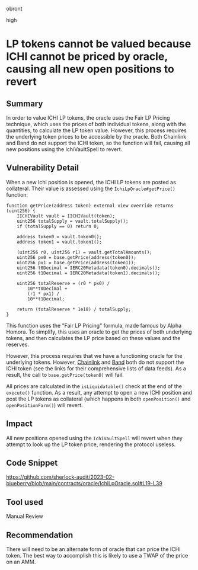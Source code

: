 obront

high

# LP tokens cannot be valued because ICHI cannot be priced by oracle, causing all new open positions to revert

## Summary

In order to value ICHI LP tokens, the oracle uses the Fair LP Pricing technique, which uses the prices of both individual tokens, along with the quantities, to calculate the LP token value. However, this process requires the underlying token prices to be accessible by the oracle. Both Chainlink and Band do not support the ICHI token, so the function will fail, causing all new positions using the IchiVaultSpell to revert.

## Vulnerability Detail

When a new Ichi position is opened, the ICHI LP tokens are posted as collateral. Their value is assessed using the `IchiLpOracle#getPrice()` function:

```solidity
function getPrice(address token) external view override returns (uint256) {
    IICHIVault vault = IICHIVault(token);
    uint256 totalSupply = vault.totalSupply();
    if (totalSupply == 0) return 0;

    address token0 = vault.token0();
    address token1 = vault.token1();

    (uint256 r0, uint256 r1) = vault.getTotalAmounts();
    uint256 px0 = base.getPrice(address(token0));
    uint256 px1 = base.getPrice(address(token1));
    uint256 t0Decimal = IERC20Metadata(token0).decimals();
    uint256 t1Decimal = IERC20Metadata(token1).decimals();

    uint256 totalReserve = (r0 * px0) /
        10**t0Decimal +
        (r1 * px1) /
        10**t1Decimal;

    return (totalReserve * 1e18) / totalSupply;
}
```
This function uses the "Fair LP Pricing" formula, made famous by Alpha Homora. To simplify, this uses an oracle to get the prices of both underlying tokens, and then calculates the LP price based on these values and the reserves.

However, this process requires that we have a functioning oracle for the underlying tokens. However, [Chainlink](https://data.chain.link/) and [Band](https://data.bandprotocol.com/) both do not support the ICHI token (see the links for their comprehensive lists of data feeds). As a result, the call to `base.getPrice(token0)` will fail.

All prices are calculated in the `isLiquidatable()` check at the end of the `execute()` function. As a result, any attempt to open a new ICHI position and post the LP tokens as collateral (which happens in both `openPosition()` and `openPositionFarm()`) will revert.

## Impact

All new positions opened using the `IchiVaultSpell`  will revert when they attempt to look up the LP token price, rendering the protocol useless.

## Code Snippet

https://github.com/sherlock-audit/2023-02-blueberry/blob/main/contracts/oracle/IchiLpOracle.sol#L19-L39

## Tool used

Manual Review

## Recommendation

There will need to be an alternate form of oracle that can price the ICHI token. The best way to accomplish this is likely to use a TWAP of the price on an AMM.